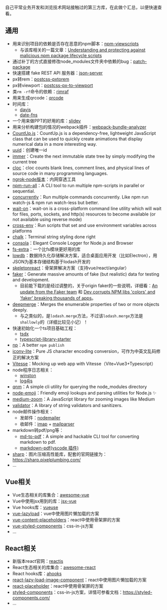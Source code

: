 自己平常业务开发和浏览技术网站接触过的第三方库，在此做个汇总，以便快速查看。

## 通用

- 用来识别项目的依赖是否存在恶意的npm脚本：[npm-viewscripts](https://www.npmjs.com/package/npm-viewscripts)
  - 与该库相关的一篇文章：[Understanding and protecting against malicious npm package lifecycle scripts](https://medium.com/@kyle_martin/understanding-and-protecting-against-malicious-npm-package-lifecycle-scripts-8b6129619d7c)
- 通过补丁的方式直接修改node_modules文件夹中依赖的bug：[patch-package](https://www.npmjs.com/package/patch-package)
- 快速搭建 fake REST API 服务器：[json-server](https://www.npmjs.com/package/json-server)
- px转rem：[postcss-pxtorem](https://www.npmjs.com/package/postcss-pxtorem)
- px转viewport：[postcss-px-to-viewport](https://www.npmjs.com/package/postcss-px-to-viewport)
- 类`rm -rf`命令的依赖：[rimraf](https://www.npmjs.com/package/rimraf)
- 用来生成qrcode：[qrcode](https://www.npmjs.com/package/qrcode)
- 时间库：
  - [dayjs](https://www.npmjs.com/package/dayjs)
  - [date-fns](https://www.npmjs.com/package/date-fns)
- 一个用来做PPT的好用的库：[slidev](https://sli.dev/)
- 用来分析构建包的情况的webpack插件：[webpack-bundle-analyzer](https://www.npmjs.com/package/webpack-bundle-analyzer)
- [CountUp.js](https://inorganik.github.io/countUp.js/)：CountUp.js is a dependency-free, lightweight JavaScript class that can be used to quickly create animations that display numerical data in a more interesting way.
- [uuid](https://www.npmjs.com/package/uuid)：创建唯一id
- [immer](https://www.npmjs.com/package/immer)：Create the next immutable state tree by simply modifying the current tree
- [cloc](https://www.npmjs.com/package/cloc)：cloc counts blank lines, comment lines, and physical lines of source code in many programming languages.
- [ngrok-node版本](https://www.npmjs.com/package/ngrok)：内网穿透工具
- [npm-run-all](https://www.npmjs.com/package/npm-run-all)：A CLI tool to run multiple npm-scripts in parallel or sequential.
- [concurrently](https://www.npmjs.com/package/concurrently)：Run multiple commands concurrently. Like npm run watch-js & npm run watch-less but better.
- [wait-on](https://www.npmjs.com/package/wait-on)：wait-on is a cross-platform command line utility which will wait for files, ports, sockets, and http(s) resources to become available (or not available using reverse mode)
- [cross-env](https://www.npmjs.com/package/cross-env)：Run scripts that set and use environment variables across platforms
- [chalk](https://www.npmjs.com/package/chalk)：Terminal string styling done right
- [consola](https://www.npmjs.com/package/consola)：Elegant Console Logger for Node.js and Browser
- [fs-extra](https://www.npmjs.com/package/fs-extra)：一个比fs模块更好用的库
- [lowdb](https://github.com/typicode/lowdb)：数据持久化存储解决方案，适合桌面应用开发（比如Electron），用JSON为基本存储结构基于lodash开发的
- [skeletonreact](https://skeletonreact.com/)：骨架屏解决方案（支持vue/react/angular）
- [faker](https://fakerjs.dev/)：Generate massive amounts of fake (but realistic) data for testing and development.
  - 目前能下载的是经过调整的，关于origin faker的一些说明，详细看：[An update from the Faker team](https://fakerjs.dev/about/announcements/2022-01-14.html) 和 [Dev corrupts NPM libs 'colors' and 'faker' breaking thousands of apps](https://www.bleepingcomputer.com/news/security/dev-corrupts-npm-libs-colors-and-faker-breaking-thousands-of-apps/)。
- [deepmerge](https://www.npmjs.com/package/deepmerge)：Merges the enumerable properties of two or more objects deeply.
  - 与之类似的，是`lodash.merge`方法，不过该`lodash.merge`方法是`shallowly`的（详细比较见小记）！
- 快速初始化一个ts项目基础工程：
  - [tsdx](https://github.com/jaredpalmer/tsdx)
  - [typescript-library-starter](https://github.com/alexjoverm/typescript-library-starter)
- [np](https://github.com/sindresorhus/np)：A better `npm publish`
- [iconv-lite](https://www.npmjs.com/package/iconv-lite)：Pure JS character encoding conversion，可作为中英文乱码修正的解决方案
- [Vitesse](https://github.com/antfu/vitesse)：Mocking up web app with Vitesse（Vite+Vue3+Typescript）
- node程序日志相关：
  - [winston](https://www.npmjs.com/package/winston)
  - [log4js](https://www.npmjs.com/package/log4js)
- [qnm](https://www.npmjs.com/package/qnm)：A simple cli utility for querying the node_modules directory
- [node-emoji](https://github.com/omnidan/node-emoji)：Friendly emoji lookups and parsing utilities for Node.js ✨
- [medium-zoom](https://www.npmjs.com/package/medium-zoom)：A JavaScript library for zooming images like Medium
- [validator](https://www.npmjs.com/package/validator)：A library of string validators and sanitizers.
- node邮件操作相关：
   - 发邮件：[nodemailer](https://www.npmjs.com/package/nodemailer)
    - 收邮件：[imap](https://www.npmjs.com/package/imap) + [mailparser](https://www.npmjs.com/package/mailparser)
- markdown转pdf/png等：
  - [md-to-pdf](https://www.npmjs.com/package/md-to-pdf)：A simple and hackable CLI tool for converting markdown to pdf.
  - [markdown-pdf(vscode 插件)](https://marketplace.visualstudio.com/items?itemName=yzane.markdown-pdf)
- [sharp](https://github.com/lovell/sharp)：图片压缩高性能库，配套的官网链接为：https://sharp.pixelplumbing.com/
- ...


## Vue相关

- Vue生态相关的库集合：[awesome-vue](https://github.com/vuejs/awesome-vue)
- Vue中使用jsx用到的库：[jsx-vue](https://github.com/vuejs/jsx-vue2)
- Vue hooks库：[vueuse](https://www.npmjs.com/package/@vueuse/core)
- [vue-lazyload](https://www.npmjs.com/package/vue-lazyload)：vue中使用图片懒加载的方案
- [vue-content-placeholders](https://www.npmjs.com/package/vue-content-placeholders)：react中使用骨架屏的方案
- [vue-styled-components](https://www.npmjs.com/package/vue-styled-components)：css-in-js方案
- ...


## React相关

- 新版本react官网：[reactjs](https://react.dev/)
- React生态相关的库集合：[awesome-react](https://github.com/enaqx/awesome-react)
- React hooks库：[ahooks](https://www.npmjs.com/package/ahooks)
- [react-lazy-load-image-component](https://www.npmjs.com/package/react-lazy-load-image-component)：react中使用图片懒加载的方案
- [react-placeholder](https://www.npmjs.com/package/react-placeholder)：react中使用骨架屏的方案
- [styled-components](https://www.npmjs.com/package/styled-components)：css-in-js方案，详情可参看文档：https://styled-components.com/
- ...
